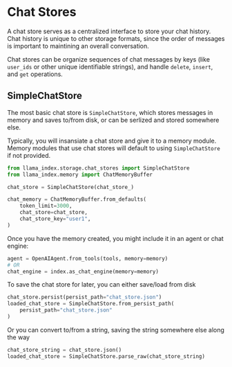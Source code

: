 # Chat Stores

A chat store serves as a centralized interface to store your chat history. Chat history is unique to other storage formats, since the order of messages is important to maintining an overall conversation.

Chat stores can be organize sequences of chat messages by keys (like `user_ids` or other unique identifiable strings), and handle `delete`, `insert`, and `get` operations.

## SimpleChatStore

The most basic chat store is `SimpleChatStore`, which stores messages in memory and saves to/from disk, or can be serlized and stored somewhere else.

Typically, you will insansiate a chat store and give it to a memory module. Memory modules that use chat stores will default to using `SimpleChatStore` if not provided.

```python
from llama_index.storage.chat_stores import SimpleChatStore
from llama_index.memory import ChatMemoryBuffer

chat_store = SimpleChatStore(chat_store_)

chat_memory = ChatMemoryBuffer.from_defaults(
    token_limit=3000,
    chat_store=chat_store,
    chat_store_key="user1",
)
```

Once you have the memory created, you might include it in an agent or chat engine:

```python
agent = OpenAIAgent.from_tools(tools, memory=memory)
# OR
chat_engine = index.as_chat_engine(memory=memory)
```

To save the chat store for later, you can either save/load from disk

```python
chat_store.persist(persist_path="chat_store.json")
loaded_chat_store = SimpleChatStore.from_persist_path(
    persist_path="chat_store.json"
)
```

Or you can convert to/from a string, saving the string somewhere else along the way

```python
chat_store_string = chat_store.json()
loaded_chat_store = SimpleChatStore.parse_raw(chat_store_string)
```
